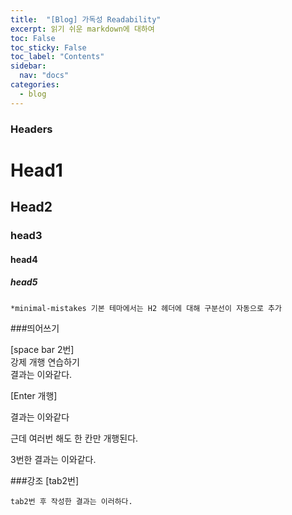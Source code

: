 ```yaml
---
title:  "[Blog] 가독성 Readability"
excerpt: 읽기 쉬운 markdown에 대하여
toc: False
toc_sticky: False
toc_label: "Contents"
sidebar:
  nav: "docs"
categories:
  - blog
---
```


### Headers

# Head1

## Head2

### head3

#### head4

##### head5

    *minimal-mistakes 기본 테마에서는 H2 헤더에 대해 구분선이 자동으로 추가


###띄어쓰기

[space bar 2번]  
강제 개행 연습하기  
결과는 이와같다.
  
[Enter 개행]

결과는 이와같다

근데 여러번 해도 한 칸만 개행된다.



3번한 결과는 이와같다.

###강조
[tab2번]

    tab2번 후 작성한 결과는 이러하다.